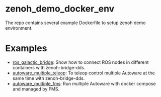 # zenoh_demo_docker_env

The repo contains several example Dockerfile to setup zenoh demo environment.

# Examples

* [ros_galactic_bridge](ros_galactic_bridge): Show how to connect ROS nodes in different containers with zenoh-bridge-dds.
* [autoware_multiple_teleop](autoware_multiple_teleop): To teleop control multiple Autoware at the same time with zenoh-bridge-dds.
* [autoware_multiple_fms](autoware_multiple_fms): Run multiple Autoware with docker compose and managed by FMS.

